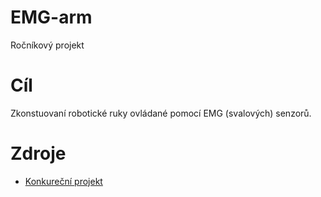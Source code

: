 # EMG-arm
Ročníkový projekt

# Cíl
  Zkonstuovaní robotické ruky ovládané pomocí EMG (svalových) senzorů.

# Zdroje
  - [Konkureční projekt](https://static1.squarespace.com/static/5fdf30e82dcd53187f20b7f4/t/5fe09c7ef5f64226567c5b9e/1608555676841/Low+Cost+Prosthetic+Arm+Thesis.pdf)
